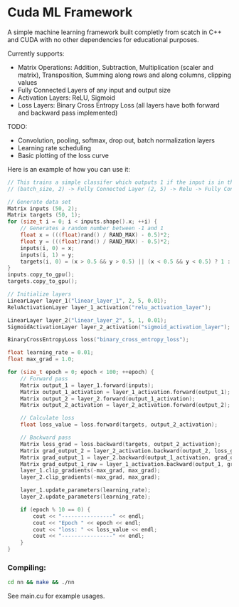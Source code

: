 # Cuda ML Framework

A simple machine learning framework built completly from scatch in C++ and CUDA with no other dependencies for educational purposes.

Currently supports:
- Matrix Operations: Addition, Subtraction, Multiplication (scaler and matrix), Transposition, Summing along rows and along columns, clipping values
- Fully Connected Layers of any input and output size
- Activation Layers: ReLU, Sigmoid
- Loss Layers: Binary Cross Entropy Loss
(all layers have both forward and backward pass implemented)

TODO:
- Convolution, pooling, softmax, drop out, batch normalization layers
- Learning rate scheduling
- Basic plotting of the loss curve


Here is an example of how you can use it:

```c++
// This trains a simple classifer which outputs 1 if the input is in the top right or bottom left quadrants, but 0 otherwise
// (batch_size, 2) -> Fully Connected Layer (2, 5) -> Relu -> Fully Connected Layer (5, 1) -> Sigmoid

// Generate data set
Matrix inputs (50, 2);
Matrix targets (50, 1);
for (size_t i = 0; i < inputs.shape().x; ++i) {
    // Generates a random number between -1 and 1
    float x = (((float)rand() / RAND_MAX) - 0.5)*2;
    float y = (((float)rand() / RAND_MAX) - 0.5)*2;
    inputs(i, 0) = x;
    inputs(i, 1) = y;
    targets(i, 0) = (x > 0.5 && y > 0.5) || (x < 0.5 && y < 0.5) ? 1 : 0;
}
inputs.copy_to_gpu();
targets.copy_to_gpu();

// Initialize layers
LinearLayer layer_1("linear_layer_1", 2, 5, 0.01);
ReluActivationLayer layer_1_activation("relu_activation_layer");

LinearLayer layer_2("linear_layer_2", 5, 1, 0.01);
SigmoidActivationLayer layer_2_activation("sigmoid_activation_layer");

BinaryCrossEntropyLoss loss("binary_cross_entropy_loss");

float learning_rate = 0.01;
float max_grad = 1.0;

for (size_t epoch = 0; epoch < 100; ++epoch) {
    // Forward pass
    Matrix output_1 = layer_1.forward(inputs);
    Matrix output_1_activation = layer_1_activation.forward(output_1);
    Matrix output_2 = layer_2.forward(output_1_activation);
    Matrix output_2_activation = layer_2_activation.forward(output_2);

    // Calculate loss
    float loss_value = loss.forward(targets, output_2_activation);

    // Backward pass
    Matrix loss_grad = loss.backward(targets, output_2_activation);
    Matrix grad_output_2 = layer_2_activation.backward(output_2, loss_grad);
    Matrix grad_output_1 = layer_2.backward(output_1_activation, grad_output_2);
    Matrix grad_output_1_raw = layer_1_activation.backward(output_1, grad_output_1);
    layer_1.clip_gradients(-max_grad, max_grad);
    layer_2.clip_gradients(-max_grad, max_grad);

    layer_1.update_parameters(learning_rate);
    layer_2.update_parameters(learning_rate);

    if (epoch % 10 == 0) {
        cout << "----------------" << endl;
        cout << "Epoch " << epoch << endl;
        cout << "loss: " << loss_value << endl;
        cout << "----------------" << endl;
    }
}
```


### Compiling:
```bash
cd nn && make && ./nn
```
See main.cu for example usages.
